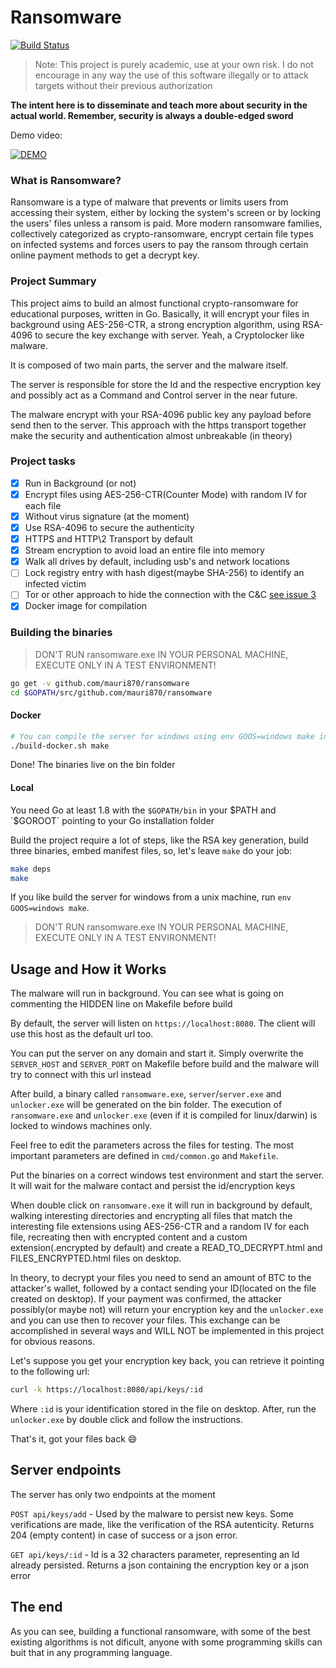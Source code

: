 # Ransomware

[![Build Status](https://travis-ci.org/mauri870/ransomware.svg?branch=master)](https://travis-ci.org/mauri870/ransomware)

> Note: This project is purely academic, use at your own risk. I do not encourage in any way the use of this software illegally or to attack targets without their previous authorization

**The intent here is to disseminate and teach more about security in the actual world. Remember, security is always a double-edged sword**

Demo video:

[![DEMO](https://img.youtube.com/vi/qyyV1dgRgiY/0.jpg)](https://youtu.be/qyyV1dgRgiY)

### What is Ransomware?
Ransomware is a type of malware that prevents or limits users from accessing their system, either by locking the system's screen or by locking the users' files unless a ransom is paid. More modern ransomware families, collectively categorized as crypto-ransomware, encrypt certain file types on infected systems and forces users to pay the ransom through certain online payment methods to get a decrypt key.

### Project Summary
This project aims to build an almost functional crypto-ransomware for educational purposes, written in Go. Basically, it will encrypt your files in background using AES-256-CTR, a strong encryption algorithm, using RSA-4096 to secure the key exchange with server. Yeah, a Cryptolocker like malware.

It is composed of two main parts, the server and the malware itself.

The server is responsible for store the Id and the respective encryption key and possibly act as a Command and Control server in the near future.

The malware encrypt with your RSA-4096 public key any payload before send then to the server. This approach with the https transport together make the security and authentication almost unbreakable (in theory)

### Project tasks

- [x] Run in Background (or not)
- [x] Encrypt files using AES-256-CTR(Counter Mode) with random IV for each file
- [x] Without virus signature (at the moment)
- [x] Use RSA-4096 to secure the authenticity
- [x] HTTPS and HTTP\2 Transport by default
- [x] Stream encryption to avoid load an entire file into memory
- [x] Walk all drives by default, including usb's and network locations
- [ ] Lock registry entry with hash digest(maybe SHA-256) to identify an infected victim
- [ ] Tor or other approach to hide the connection with the C&C [see issue 3](https://github.com/mauri870/ransomware/issues/3)
- [x] Docker image for compilation

### Building the binaries

> DON'T RUN ransomware.exe IN YOUR PERSONAL MACHINE, EXECUTE ONLY IN A TEST ENVIRONMENT!

```bash
go get -v github.com/mauri870/ransomware
cd $GOPATH/src/github.com/mauri870/ransomware
```

#### Docker

```bash
# You can compile the server for windows using env GOOS=windows make instead of make
./build-docker.sh make
```

Done! The binaries live on the bin folder

#### Local

You need Go at least 1.8 with the `$GOPATH/bin` in your $PATH and `$GOROOT` pointing to your Go installation folder

Build the project require a lot of steps, like the RSA key generation, build three binaries, embed manifest files, so, let's leave `make` do your job:

```bash
make deps
make
```
If you like build the server for windows from a unix machine, run `env GOOS=windows make`.

> DON'T RUN ransomware.exe IN YOUR PERSONAL MACHINE, EXECUTE ONLY IN A TEST ENVIRONMENT!

## Usage and How it Works

The malware will run in background. You can see what is going on commenting the HIDDEN line on Makefile before build

By default, the server will listen on `https://localhost:8080`. The client will use this host as the default url too.

You can put the server on any domain and start it. Simply overwrite the `SERVER_HOST` and `SERVER_PORT` on Makefile before build and the malware will try to connect with this url instead

After build, a binary called `ransomware.exe`, `server`/`server.exe` and `unlocker.exe` will be generated on the bin folder. The execution of `ransomware.exe` and `unlocker.exe` (even if it is compiled for linux/darwin) is locked to windows machines only.

Feel free to edit the parameters across the files for testing. The most important parameters are defined in `cmd/common.go` and `Makefile`.

Put the binaries on a correct windows test environment and start the server.
It will wait for the malware contact and persist the id/encryption keys

When double click on `ransomware.exe` it will run in background by default, walking interesting directories and encrypting all files that match the interesting file extensions using AES-256-CTR and a random IV for each file, recreating then with encrypted content and a custom extension(.encrypted by default) and create a READ_TO_DECRYPT.html and FILES_ENCRYPTED.html files on desktop.

In theory, to decrypt your files you need to send an amount of BTC to the attacker's wallet, followed by a contact sending your ID(located on the file created on desktop). If your payment was confirmed, the attacker possibly(or maybe not) will return your encryption key and the `unlocker.exe` and you can use then to recover your files. This exchange can be accomplished in several ways and WILL NOT be implemented in this project for obvious reasons.

Let's suppose you get your encryption key back, you can retrieve it pointing to the following url:

```bash
curl -k https://localhost:8080/api/keys/:id
```

Where `:id` is your identification stored in the file on desktop. After, run the `unlocker.exe` by double click and follow the instructions.

That's it, got your files back :smile:

## Server endpoints

The server has only two endpoints at the moment

`POST api/keys/add` - Used by the malware to persist new keys. Some verifications are made, like the verification of the RSA autenticity. Returns 204 (empty content) in case of success or a json error.

`GET api/keys/:id` - Id is a 32 characters parameter, representing an Id already persisted. Returns a json containing the encryption key or a json error

## The end

As you can see, building a functional ransomware, with some of the best existing algorithms is not dificult, anyone with some programming skills can buit that in any programming language.

